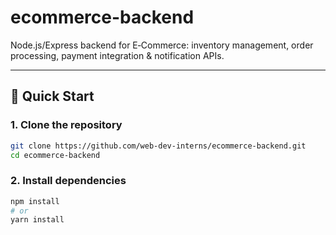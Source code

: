 # ecommerce-backend
Node.js/Express backend for E‑Commerce: inventory management, order processing, payment integration &amp; notification APIs.

---

## 🚀 Quick Start

### 1. Clone the repository
```bash
git clone https://github.com/web-dev-interns/ecommerce-backend.git
cd ecommerce-backend
```
### 2. Install dependencies
```bash
npm install
# or
yarn install
```
